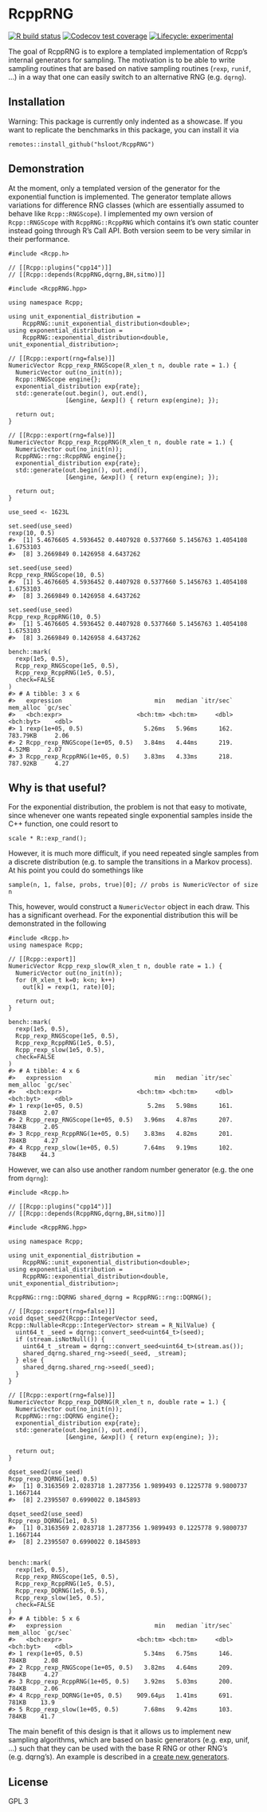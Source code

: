 
<!-- README.md is generated from README.Rmd. Please edit that file -->

RcppRNG
=======

<!-- badges: start -->

[![R build
status](https://github.com/hsloot/RcppRNG/workflows/R-CMD-check/badge.svg)](https://github.com/hsloot/RcppRNG/actions)
[![Codecov test
coverage](https://codecov.io/gh/hsloot/RcppRNG/branch/master/graph/badge.svg)](https://codecov.io/gh/hsloot/RcppRNG?branch=master)
[![Lifecycle:
experimental](https://img.shields.io/badge/lifecycle-experimental-orange.svg)](https://www.tidyverse.org/lifecycle/#experimental)
<!-- badges: end -->

The goal of RcppRNG is to explore a templated implementation of Rcpp’s
internal generators for sampling. The motivation is to be able to write
sampling routines that are based on native sampling routines (`rexp`,
`runif`, …) in a way that one can easily switch to an alternative RNG
(e.g. `dqrng`).

Installation
------------

Warning: This package is currently only indented as a showcase. If you
want to replicate the benchmarks in this package, you can install it via

    remotes::install_github("hsloot/RcppRNG")

Demonstration
-------------

At the moment, only a templated version of the generator for the
exponential function is implemented. The generator template allows
variations for difference RNG classes (which are essentially assumed to
behave like `Rcpp::RNGScope`). I implemented my own version of
`Rcpp::RNGScope` with `RcppRNG::RcppRNG` which contains it’s own static
counter instead going through R’s Call API. Both version seem to be very
similar in their performance.

    #include <Rcpp.h>

    // [[Rcpp::plugins("cpp14")]]
    // [[Rcpp::depends(RcppRNG,dqrng,BH,sitmo)]]

    #include <RcppRNG.hpp>

    using namespace Rcpp;

    using unit_exponential_distribution =
        RcppRNG::unit_exponential_distribution<double>;
    using exponential_distribution =
        RcppRNG::exponential_distribution<double, unit_exponential_distribution>;

    // [[Rcpp::export(rng=false)]]
    NumericVector Rcpp_rexp_RNGScope(R_xlen_t n, double rate = 1.) {
      NumericVector out(no_init(n));
      Rcpp::RNGScope engine{};
      exponential_distribution exp{rate};
      std::generate(out.begin(), out.end(),
                    [&engine, &exp]() { return exp(engine); });

      return out;
    }

    // [[Rcpp::export(rng=false)]]
    NumericVector Rcpp_rexp_RcppRNG(R_xlen_t n, double rate = 1.) {
      NumericVector out(no_init(n));
      RcppRNG::rng::RcppRNG engine{};
      exponential_distribution exp{rate};
      std::generate(out.begin(), out.end(),
                    [&engine, &exp]() { return exp(engine); });

      return out;
    }

    use_seed <- 1623L

    set.seed(use_seed)
    rexp(10, 0.5)
    #>  [1] 5.4676605 4.5936452 0.4407928 0.5377660 5.1456763 1.4054108 1.6753103
    #>  [8] 3.2669849 0.1426958 4.6437262

    set.seed(use_seed)
    Rcpp_rexp_RNGScope(10, 0.5)
    #>  [1] 5.4676605 4.5936452 0.4407928 0.5377660 5.1456763 1.4054108 1.6753103
    #>  [8] 3.2669849 0.1426958 4.6437262

    set.seed(use_seed)
    Rcpp_rexp_RcppRNG(10, 0.5)
    #>  [1] 5.4676605 4.5936452 0.4407928 0.5377660 5.1456763 1.4054108 1.6753103
    #>  [8] 3.2669849 0.1426958 4.6437262

    bench::mark(
      rexp(1e5, 0.5),
      Rcpp_rexp_RNGScope(1e5, 0.5),
      Rcpp_rexp_RcppRNG(1e5, 0.5),
      check=FALSE
    )
    #> # A tibble: 3 x 6
    #>   expression                          min   median `itr/sec` mem_alloc `gc/sec`
    #>   <bch:expr>                     <bch:tm> <bch:tm>     <dbl> <bch:byt>    <dbl>
    #> 1 rexp(1e+05, 0.5)                 5.26ms   5.96ms      162.  783.79KB     2.06
    #> 2 Rcpp_rexp_RNGScope(1e+05, 0.5)   3.84ms   4.44ms      219.    4.52MB     2.07
    #> 3 Rcpp_rexp_RcppRNG(1e+05, 0.5)    3.83ms   4.33ms      218.  787.92KB     4.27

Why is that useful?
-------------------

For the exponential distribution, the problem is not that easy to
motivate, since whenever one wants repeated single exponential samples
inside the C++ function, one could resort to

    scale * R::exp_rand();

However, it is much more difficult, if you need repeated single samples
from a discrete distribution (e.g. to sample the transitions in a Markov
process). At his point you could do somethings like

    sample(n, 1, false, probs, true)[0]; // probs is NumericVector of size n

This, however, would construct a `NumericVector` object in each draw.
This has a significant overhead. For the exponential distribution this
will be demonstrated in the following

    #include <Rcpp.h>
    using namespace Rcpp;

    // [[Rcpp::export]]
    NumericVector Rcpp_rexp_slow(R_xlen_t n, double rate = 1.) {
      NumericVector out(no_init(n));
      for (R_xlen_t k=0; k<n; k++)
        out[k] = rexp(1, rate)[0];

      return out;
    }

    bench::mark(
      rexp(1e5, 0.5),
      Rcpp_rexp_RNGScope(1e5, 0.5),
      Rcpp_rexp_RcppRNG(1e5, 0.5),
      Rcpp_rexp_slow(1e5, 0.5),
      check=FALSE
    )
    #> # A tibble: 4 x 6
    #>   expression                          min   median `itr/sec` mem_alloc `gc/sec`
    #>   <bch:expr>                     <bch:tm> <bch:tm>     <dbl> <bch:byt>    <dbl>
    #> 1 rexp(1e+05, 0.5)                  5.2ms   5.98ms      161.     784KB     2.07
    #> 2 Rcpp_rexp_RNGScope(1e+05, 0.5)   3.96ms   4.87ms      207.     784KB     2.05
    #> 3 Rcpp_rexp_RcppRNG(1e+05, 0.5)    3.83ms   4.82ms      201.     784KB     4.27
    #> 4 Rcpp_rexp_slow(1e+05, 0.5)       7.64ms   9.19ms      102.     784KB    44.3

However, we can also use another random number generator (e.g. the one
from `dqrng`):

    #include <Rcpp.h>

    // [[Rcpp::plugins("cpp14")]]
    // [[Rcpp::depends(RcppRNG,dqrng,BH,sitmo)]]

    #include <RcppRNG.hpp>

    using namespace Rcpp;

    using unit_exponential_distribution =
        RcppRNG::unit_exponential_distribution<double>;
    using exponential_distribution =
        RcppRNG::exponential_distribution<double, unit_exponential_distribution>;

    RcppRNG::rng::DQRNG shared_dqrng = RcppRNG::rng::DQRNG();

    // [[Rcpp::export(rng=false)]]
    void dqset_seed2(Rcpp::IntegerVector seed, Rcpp::Nullable<Rcpp::IntegerVector> stream = R_NilValue) {
      uint64_t _seed = dqrng::convert_seed<uint64_t>(seed);
      if (stream.isNotNull()) {
        uint64_t _stream = dqrng::convert_seed<uint64_t>(stream.as());
        shared_dqrng.shared_rng->seed(_seed, _stream);
      } else {
        shared_dqrng.shared_rng->seed(_seed);
      }
    }

    // [[Rcpp::export(rng=false)]]
    NumericVector Rcpp_rexp_DQRNG(R_xlen_t n, double rate = 1.) {
      NumericVector out(no_init(n));
      RcppRNG::rng::DQRNG engine{};
      exponential_distribution exp{rate};
      std::generate(out.begin(), out.end(),
                    [&engine, &exp]() { return exp(engine); });

      return out;
    }

    dqset_seed2(use_seed)
    Rcpp_rexp_DQRNG(1e1, 0.5)
    #>  [1] 0.3163569 2.0283718 1.2877356 1.9899493 0.1225778 9.9800737 1.1667144
    #>  [8] 2.2395507 0.6990022 0.1845893

    dqset_seed2(use_seed)
    Rcpp_rexp_DQRNG(1e1, 0.5)
    #>  [1] 0.3163569 2.0283718 1.2877356 1.9899493 0.1225778 9.9800737 1.1667144
    #>  [8] 2.2395507 0.6990022 0.1845893


    bench::mark(
      rexp(1e5, 0.5),
      Rcpp_rexp_RNGScope(1e5, 0.5),
      Rcpp_rexp_RcppRNG(1e5, 0.5),
      Rcpp_rexp_DQRNG(1e5, 0.5),
      Rcpp_rexp_slow(1e5, 0.5),
      check=FALSE
    )
    #> # A tibble: 5 x 6
    #>   expression                          min   median `itr/sec` mem_alloc `gc/sec`
    #>   <bch:expr>                     <bch:tm> <bch:tm>     <dbl> <bch:byt>    <dbl>
    #> 1 rexp(1e+05, 0.5)                 5.34ms   6.75ms      146.     784KB     2.08
    #> 2 Rcpp_rexp_RNGScope(1e+05, 0.5)   3.82ms   4.64ms      209.     784KB     4.27
    #> 3 Rcpp_rexp_RcppRNG(1e+05, 0.5)    3.92ms   5.03ms      200.     784KB     2.06
    #> 4 Rcpp_rexp_DQRNG(1e+05, 0.5)    909.64µs   1.41ms      691.     781KB    13.9 
    #> 5 Rcpp_rexp_slow(1e+05, 0.5)       7.68ms   9.42ms      103.     784KB    41.7

The main benefit of this design is that it allows us to implement new
sampling algorithms, which are based on basic generators (e.g. exp,
unif, …) such that they can be used with the base R RNG or other RNG’s
(e.g. dqrng’s). An example is described in a [create new
generators](articles/create-new-generators.html).

License
-------

GPL 3
